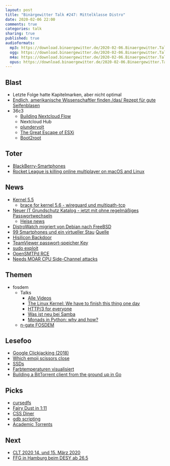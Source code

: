```yaml
---
layout: post
title: "Binärgewitter Talk #247: Mittelklasse Distro"
date: 2020-02-06 22:00
comments: true
categories: talk
sharing: true
published: true
audioformats:
  mp3: https://download.binaergewitter.de/2020-02-06.Binaergewitter.Talk.247.mp3
  ogg: https://download.binaergewitter.de/2020-02-06.Binaergewitter.Talk.247.ogg
  m4a: https://download.binaergewitter.de/2020-02-06.Binaergewitter.Talk.247.m4a
  opus: https://download.binaergewitter.de/2020-02-06.Binaergewitter.Talk.247.opus
---
```

## Blast

- Letzte Folge hatte Kapitelmarken, aber nicht optimal
- [Endlich, amerikanische Wissenschaftler finden /das/ Rezept für gute Seifenblasen](https://arstechnica.com/science/2020/02/physicists-determine-the-optimal-soap-recipe-for-blowing-gigantic-bubbles/)
- 36c3
  * [Building Nextcloud Flow](https://media.ccc.de/v/36c3-oio-174-building-nextcloud-flow)
   - Nextcloud Hub
  * [plundervolt](https://media.ccc.de/v/36c3-10883-plundervolt_flipping_bits_from_software_without_rowhammer)
  * [The Great Escape of ESXi](https://media.ccc.de/v/36c3-10505-the_great_escape_of_esxi)
  * [Boot2root](https://media.ccc.de/v/36c3-10706-boot2root)

## Toter
- [BlackBerry-Smartphones](https://www.heise.de/meldung/TCL-baut-keine-Blackberry-Handys-mehr-4652241.html)
- [Rocket League is killing online multiplayer on macOS and Linux](https://www.theverge.com/platform/amp/2020/1/23/21078989/rocket-league-macos-linux-march-epic-games-online-multiplayer)

## News
- [Kernel 5.5](https://www.heise.de/ct/artikel/Linux-5-5-freigegeben-Wireguard-Fundament-und-Performance-Verbesserungen-4605827.html)
  - [brace for kernel 5.6 - wireguard und multipath-tcp](https://www.heise.de/newsticker/meldung/Linux-Kernel-5-6-wird-Wireguard-und-Multipath-TCP-unterstuetzen-4647825.html)
- [Neuer IT Grundschutz Katalog - jetzt mit ohne regelmäßiges Passwortwechseln](https://www.bsi.bund.de/DE/Themen/ITGrundschutz/ITGrundschutzKompendium/itgrundschutzKompendium_node.html)
  - [Heise news](https://www.heise.de/security/meldung/Passwoerter-BSI-verabschiedet-sich-vom-praeventiven-Passwort-Wechsel-4652481.html)
- [DistroWatch migriert von Debian nach FreeBSD](https://www.heise.de/newsticker/meldung/DistroWatch-migriert-Server-von-Debian-zurueck-auf-FreeBSD-4651169.html)
- [99 Smartphones und ein virtueller Stau](https://www.heise.de/newsticker/meldung/Virtueller-Stau-auf-Google-Maps-als-Kunstwerk-4651651.html) [Quelle](http://www.simonweckert.com/googlemapshacks.html)
- [Hisilicon Backdoor](https://www.zdnet.com/article/researcher-backdoor-mechanism-discovered-in-devices-using-hisilicon-chips/)
- [TeamViewer passwort-speicher Key](https://twitter.com/jedisct1/status/1224720442721800193)
- [sudo exploit](https://www.sudo.ws/alerts/pwfeedback.html)
- [OpenSMTPd RCE](https://www.qualys.com/2020/01/28/cve-2020-7247/lpe-rce-opensmtpd.txt)
- [Needs MOAR CPU Side-Channel attacks](https://cacheoutattack.com/)

## Themen

- fosdem
  * Talks
    - [Alle Videos](https://video.fosdem.org/2020/)
    - [The Linux Kernel: We have to finish this thing one day](https://ftp.osuosl.org/pub/fosdem/2020/Janson/linux_kernel.mp4)
    - [HTTP/3 for everyone](https://ftp.osuosl.org/pub/fosdem/2020/Janson/http3.mp4)
    - [Was ist neu bei Samba](https://fosdem.org/2020/schedule/event/whats_new_in_samba/)
    - [Monads in Python: why and how?](https://ftp.osuosl.org/pub/fosdem/2020/UB2.252A/python2020_monads.mp4)
  * [n-gate FOSDEM](http://n-gate.com/fosdem/)


## Lesefoo

- [Google Clickjacking (2018)](https://blog.innerht.ml/google-yolo/)
- [Which emoji scissors close](https://wh0.github.io/2020/01/02/scissors.html)
- [SSDs](http://kcall.co.uk/ssd/index.html)
- [Farbtemperaturen visualisiert](https://i.imgur.com/3XnCaTF.jpg)
- [Building a BitTorrent client from the ground up in Go](https://blog.jse.li/posts/torrent/)


## Picks
- [cursedfs](https://github.com/NieDzejkob/cursedfs)
- [Fairy Dust in 1:11](https://regendrogenbogen.wordpress.com/2020/01/04/fairy-dust/)
- [CSS Diner](http://flukeout.github.io/)
- [gdb scripting](https://news.ycombinator.com/item?id=22031219)
- [Academic Torrents](http://academictorrents.com/)


## Next
- [CLT 2020 14. und 15. März 2020 ](https://chemnitzer.linux-tage.de/2020/de/)
- [FFG in Hamburg beim DESY ab 26.5](https://guug.de/veranstaltung/ffg2020/)
